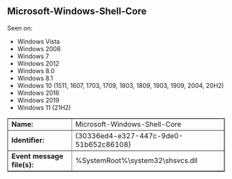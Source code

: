 ## Microsoft-Windows-Shell-Core

Seen on:
* Windows Vista
* Windows 2008
* Windows 7
* Windows 2012
* Windows 8.0
* Windows 8.1
* Windows 10 (1511, 1607, 1703, 1709, 1803, 1809, 1903, 1909, 2004, 20H2)
* Windows 2016
* Windows 2019
* Windows 11 (21H2)

<table border="1" class="docutils">
  <tbody>
    <tr>
      <td><b>Name:</b></td>
      <td>Microsoft-Windows-Shell-Core</td>
    </tr>
    <tr>
      <td><b>Identifier:</b></td>
      <td>{30336ed4-e327-447c-9de0-51b652c86108}</td>
    </tr>
    <tr>
      <td><b>Event message file(s):</b></td>
      <td>%SystemRoot%\system32\shsvcs.dll</td>
    </tr>
  </tbody>
</table>

&nbsp;


